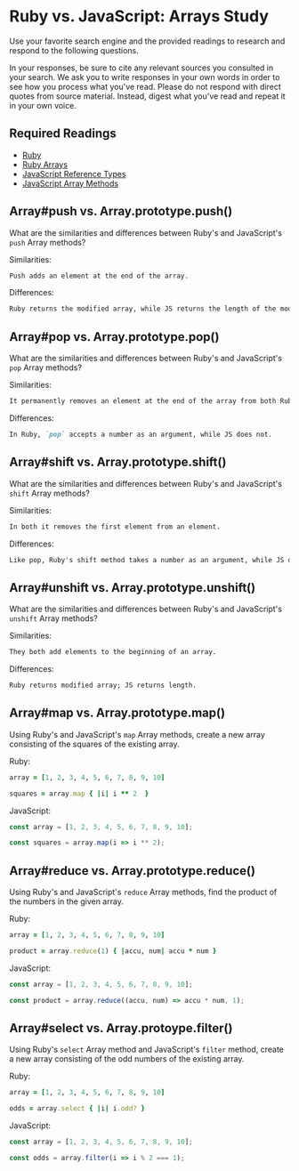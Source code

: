 # Ruby vs. JavaScript: Arrays Study

Use your favorite search engine and the provided readings to research and
respond to the following questions.

In your responses, be sure to cite any relevant sources you consulted in your
search. We ask you to write responses in your own words in order to see how you
process what you've read. Please do not respond with direct quotes from source
material. Instead, digest what you've read and repeat it in your own voice.

## Required Readings

-   [Ruby](https://github.com/ga-wdi-boston/ruby)
-   [Ruby Arrays](https://github.com/ga-wdi-boston/ruby-arrays)
-   [JavaScript Reference Types](https://github.com/ga-wdi-boston/js-reference-types)
-   [JavaScript Array Methods](https://github.com/ga-wdi-boston/js-array-methods)

## Array#push vs. Array.prototype.push()

What are the similarities and differences between Ruby's and JavaScript's `push`
Array methods?

Similarities:

```md
Push adds an element at the end of the array.
```

Differences:

```md
Ruby returns the modified array, while JS returns the length of the modified array.
```

## Array#pop vs. Array.prototype.pop()

What are the similarities and differences between Ruby's and JavaScript's `pop`
Array methods?

Similarities:

```md
It permanently removes an element at the end of the array from both Ruby and JS.
```

Differences:

```md
In Ruby, `pop` accepts a number as an argument, while JS does not.
```

## Array#shift vs. Array.prototype.shift()

What are the similarities and differences between Ruby's and JavaScript's
`shift` Array methods?

Similarities:

```md
In both it removes the first element from an element.
```

Differences:

```md
Like pop, Ruby's shift method takes a number as an argument, while JS does not.
```

## Array#unshift vs. Array.prototype.unshift()

What are the similarities and differences between Ruby's and JavaScript's
`unshift` Array methods?

Similarities:

```md
They both add elements to the beginning of an array.
```

Differences:

```md
Ruby returns modified array; JS returns length.
```

## Array#map vs. Array.prototype.map()

Using Ruby's and JavaScript's `map` Array methods, create a new array consisting
of the squares of the existing array.

Ruby:

```ruby
array = [1, 2, 3, 4, 5, 6, 7, 8, 9, 10]

squares = array.map { |i| i ** 2  }
```

JavaScript:

```javascript
const array = [1, 2, 3, 4, 5, 6, 7, 8, 9, 10];

const squares = array.map(i => i ** 2);
```

## Array#reduce vs. Array.prototype.reduce()

Using Ruby's and JavaScript's `reduce` Array methods, find the product of the
numbers in the given array.

Ruby:

```ruby
array = [1, 2, 3, 4, 5, 6, 7, 8, 9, 10]

product = array.reduce(1) { |accu, num| accu * num }
```

JavaScript:

```javascript
const array = [1, 2, 3, 4, 5, 6, 7, 8, 9, 10];

const product = array.reduce((accu, num) => accu * num, 1);
```

## Array#select vs. Array.protoype.filter()

Using Ruby's `select` Array method and JavaScript's `filter` method, create a
new array consisting of the odd numbers of the existing array.

Ruby:

```ruby
array = [1, 2, 3, 4, 5, 6, 7, 8, 9, 10]

odds = array.select { |i| i.odd? }
```

JavaScript:

```javascript
const array = [1, 2, 3, 4, 5, 6, 7, 8, 9, 10];

const odds = array.filter(i => i % 2 === 1);
```
